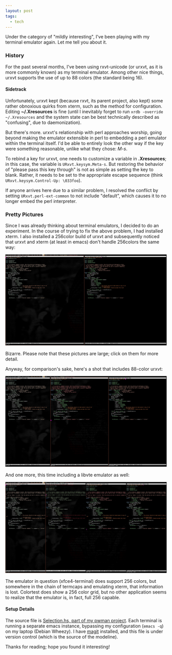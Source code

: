 ```yaml
---
layout: post
tags:
  - tech
---
```


Under the category of "mildly interesting", I've been playing with my terminal
emulator again.  Let me tell you about it.

### History

For the past several months, I've been using rxvt-unicode (or urxvt, as it is
more commonly known) as my terminal emulator.  Among other nice things, urxvt
supports the use of up to 88 colors (the standard being 16).  

#### Sidetrack

Unfortunately, urxvt kept (because rxvt, its parent project, also kept) some
rather obnoxious quirks from xterm, such as the method for configuration.
Editing **~/.Xresources** is fine (until I inevitably forget to run `xrdb
-override ~/.Xresources` and the system state can be best technically
described as "confusing", due to daemonization).

But there's more.  urxvt's relationship with perl approaches worship, going
beyond making the emulator extensible in perl to embedding a perl emulator
within the terminal itself.  I'd be able to entirely look the other way if the
key were something reasonable, unlike what they chose: *M-s*.

To rebind a key for urxvt, one needs to customize a variable in
**.Xresources**; in this case, the variable is `URxvt.keysym.Meta-s`.  But
restoring the behavior of "please pass this key through" is not as simple as
setting the key to blank.  Rather, it needs to be set to the appropriate
escape sequence (think `URxvt.keysym.Control-Up: \033foo`).

If anyone arrives here due to a similar problem, I resolved the conflict by
setting `URxvt.perl-ext-common` to not include "default", which causes it to
no longer embed the perl interpreter.

### Pretty Pictures

Since I was already thinking about terminal emulators, I decided to do an
experiment.  In the course of trying to fix the above problem, I had installed
xterm.  I also installed a 256color build of urxvt and subsequently noticed
that urxvt and xterm (at least in emacs) don't handle 256colors the same way:

[![xterm (256) versus urxvt-256](/assets/2013-10-20-0.jpg)](/assets/2013-10-20-0.jpg)

Bizarre.  Please note that these pictures are large; click on them for more
detail.

Anyway, for comparison's sake, here's a shot that includes 88-color urxvt:

[![xterm (256) versus urxvt-88 and urxvt-256](/assets/2013-10-20-1.jpg)](/assets/2013-10-20-1.jpg)

And one more, this time including a libvte emulator as well:

[![xterm (256) versus xfce4-terminal (16 color, libvte) versus urxvt-88 versus urxvt0256](/assets/2013-10-20-2.jpg)](/assets/2013-10-20-2.jpg)

The emulator in question (xfce4-terminal) does support 256 colors, but
somewhere in the chain of termcaps and emulating xterm, that information is
lost.  Colortest does show a 256 color grid, but no other application seems to
realize that the emulator is, in fact, full 256 capable.

#### Setup Details

The source file is
[Selection.hs, part of my pwman project](https://github.com/frozencemetery/pwman/blob/master/src/Selection.hs).
Each terminal is running a separate emacs instance, bypassing my configuration
(`emacs -q`) on my laptop (Debian Wheezy).  I have
[magit](https://github.com/magit/magit) installed, and this file is under
version control (which is the source of the modeline).

Thanks for reading; hope you found it interesting!
